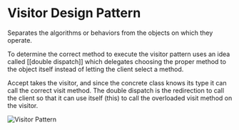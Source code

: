 # Visitor Design Pattern

Separates the algorithms or behaviors from the objects on which they operate.

To determine the correct method to execute the visitor pattern uses an idea called [[double dispatch]] which delegates choosing the proper method to the object itself instead of letting the client select a method.

Accept takes the visitor, and since the concrete class knows its type it can call the correct visit method. The double dispatch is the redirection to call the client so that it can use itself (this) to call the overloaded visit method on the visitor.

![Visitor Pattern](/assets/images/blog/visitor_pattern.png)
